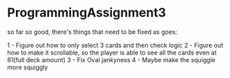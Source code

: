 # ProgrammingAssignment3

so far so good, there's things that need to be fixed as goes:

1 - Figure out how to only select 3 cards and then check logic
2 - Figure out how to make it scrollable, so the player is able to see all the cards even at 81(full deck amount) 
3 - Fix Oval jankyness
4 - Maybe make the squiggle more squiggly
